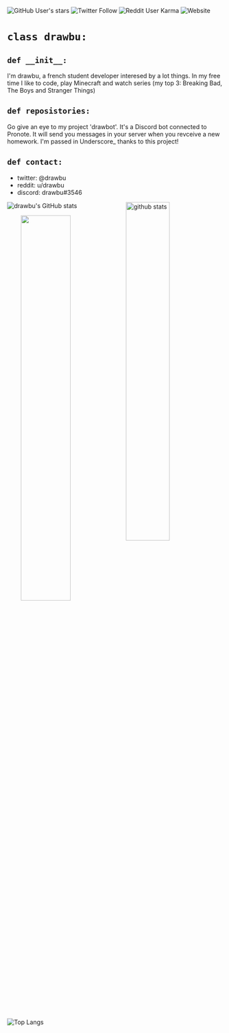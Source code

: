 ![GitHub User's stars](https://img.shields.io/github/stars/drawbu?style=social)
![Twitter Follow](https://img.shields.io/twitter/follow/drawbu?style=social)
![Reddit User Karma](https://img.shields.io/reddit/user-karma/combined/drawbu?style=social)
![Website](https://img.shields.io/website?down_color=red&url=https%3A%2F%2Fdrawbu.000webhostapp.com)

# `class drawbu:`

## `def __init__:`

I'm drawbu, a french student developer interesed by a lot things.
In  my free time I like to code, play Minecraft and watch series (my top 3: Breaking Bad, The Boys and Stranger Things)

## `def reposistories:`

Go give an eye to my project 'drawbot'. It's a Discord bot connected to Pronote. It will send you messages in your server when you revceive a new homework. I'm passed in Underscore_ thanks to this project!


## `def contact:`

-   twitter: @drawbu
-   reddit: u/drawbu
-   discord: drawbu#3546


<img src="https://github-readme-stats.vercel.app/api?username=drawbu&show_icons=true&theme=gotham" alt="github stats" width="45%" align="right"/>

![drawbu's GitHub stats](https://github-readme-stats.vercel.app/api?username=drawbu&show_icons=true)

<img src="https://github-readme-streak-stats.herokuapp.com/?user=kritika-pattalam&theme=dark" width="48%" align="right">

 ![Top Langs](https://github-readme-stats.vercel.app/api/top-langs/?username=kritika-pattalam&layout=compact)


